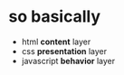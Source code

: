 # so basically 

* html **content** layer
* css **presentation** layer
* javascript **behavior** layer


